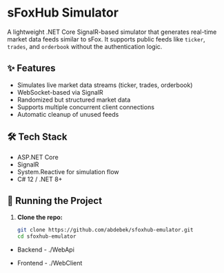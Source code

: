 # sFoxHub Simulator

A lightweight .NET Core SignalR-based simulator that generates real-time market data feeds similar to sFox. It supports public feeds like `ticker`, `trades`, and `orderbook` without the authentication logic.

## ✨ Features

- Simulates live market data streams (ticker, trades, orderbook)
- WebSocket-based via SignalR
- Randomized but structured market data
- Supports multiple concurrent client connections
- Automatic cleanup of unused feeds

## 🛠️ Tech Stack

- ASP.NET Core
- SignalR
- System.Reactive for simulation flow
- C# 12 / .NET 8+

## 🚀 Running the Project

1. **Clone the repo:**

   ```bash
   git clone https://github.com/abdebek/sfoxhub-emulator.git
   cd sfoxhub-emulator


- Backend - ./WebApi

- Frontend - ./WebClient
